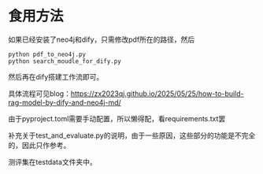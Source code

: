 # 食用方法

如果已经安装了neo4j和dify，只需修改pdf所在的路径，然后

```
python pdf_to_neo4j.py
python search_moudle_for_dify.py
```

然后再在dify搭建工作流即可。

具体流程可见blog：https://zx2023qj.github.io/2025/05/25/how-to-build-rag-model-by-dify-and-neo4j-md/

由于pyproject.toml需要手动配置，所以懒得配，看requirements.txt罢

补充关于test_and_evaluate.py的说明，由于一些原因，这些部分的功能是不完全的，因此只作参考。

测评集在testdata文件夹中。